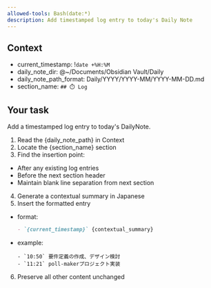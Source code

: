 ```yaml
---
allowed-tools: Bash(date:*)
description: Add timestamped log entry to today's Daily Note
---
```


## Context

- current_timestamp: !`date +%H:%M`
- daily_note_dir: @~/Documents/Obsidian Vault/Daily
- daily_note_path_format: Daily/YYYY/YYYY-MM/YYYY-MM-DD.md
- section_name: `## ⏱️ Log`

## Your task

Add a timestamped log entry to today's DailyNote.

1. Read the {daily_note_path} in Context
2. Locate the {section_name} section
3. Find the insertion point:
  - After any existing log entries
  - Before the next section header
  - Maintain blank line separation from next section
4. Generate a contextual summary in Japanese
5. Insert the formatted entry
  - format:
    ```markdown
    - `{current_timestamp}` {contextual_summary}
    ```
  - example:
    ```makrdown
    - `10:50` 要件定義の作成、デザイン検討
    - `11:21` poll-makerプロジェクト実装
    ```
6. Preserve all other content unchanged
